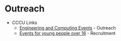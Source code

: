 Outreach
========

* CCCU Links
    * [Engineering and Computing Events](https://www.canterbury.ac.uk/school-and-college-engagement/events-for-young-people-over-16/engineering-and-computing) - Outreach
    * [Events for young people over 16](https://www.canterbury.ac.uk/school-and-college-engagement/events-for-young-people-over-16) - Recruitment
